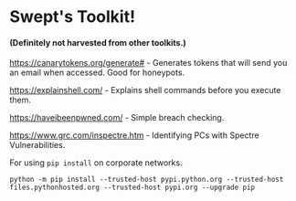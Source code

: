 # Swept's Toolkit! 
#### (Definitely not harvested from other toolkits.)



https://canarytokens.org/generate# - Generates tokens that will send you an
email when accessed. Good for honeypots.

https://explainshell.com/ - Explains shell commands before you execute them.

https://haveibeenpwned.com/ - Simple breach checking.

https://www.grc.com/inspectre.htm - Identifying PCs with Spectre Vulnerabilities.

For using `pip install` on corporate networks.
```
python -m pip install --trusted-host pypi.python.org --trusted-host files.pythonhosted.org --trusted-host pypi.org --upgrade pip
``` 
